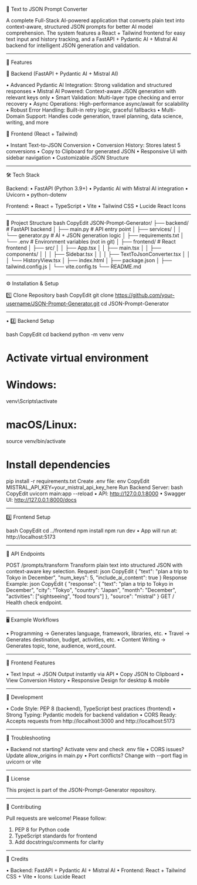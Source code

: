 📝 Text to JSON Prompt Converter

A complete Full-Stack AI-powered application that converts plain text into context-aware, structured JSON prompts for better AI model comprehension.
The system features a React + Tailwind frontend for easy text input and history tracking, and a FastAPI + Pydantic AI + Mistral AI backend for intelligent JSON generation and validation.
________________________________________
🚀 Features

🔹 Backend (FastAPI + Pydantic AI + Mistral AI)

•	Advanced Pydantic AI Integration: Strong validation and structured responses
•	Mistral AI Powered: Context-aware JSON generation with relevant keys only
•	Smart Validation: Multi-layer type checking and error recovery
•	Async Operations: High-performance async/await for scalability
•	Robust Error Handling: Built-in retry logic, graceful fallbacks
•	Multi-Domain Support: Handles code generation, travel planning, data science, writing, and more

🔹 Frontend (React + Tailwind)

•	Instant Text-to-JSON Conversion
•	Conversion History: Stores latest 5 conversions
•	Copy to Clipboard for generated JSON
•	Responsive UI with sidebar navigation
•	Customizable JSON Structure
________________________________________
🛠 Tech Stack

Backend:
•	FastAPI (Python 3.9+)
•	Pydantic AI with Mistral AI integration
•	Uvicorn
•	python-dotenv

Frontend:
•	React + TypeScript
•	Vite
•	Tailwind CSS
•	Lucide React Icons
________________________________________
📂 Project Structure
bash
CopyEdit
JSON-Prompt-Generator/
├── backend/                  # FastAPI backend
│   ├── main.py                # API entry point
│   ├── services/
│   │   └── generator.py       # AI + JSON generation logic
│   ├── requirements.txt
│   └── .env                   # Environment variables (not in git)
│
├── frontend/                  # React frontend
│   ├── src/
│   │   ├── App.tsx
│   │   ├── main.tsx
│   │   ├── components/
│   │   │   ├── Sidebar.tsx
│   │   │   ├── TextToJsonConverter.tsx
│   │   │   └── HistoryView.tsx
│   ├── index.html
│   ├── package.json
│   ├── tailwind.config.js
│   └── vite.config.ts
└── README.md
________________________________________
⚙️ Installation & Setup

1️⃣ Clone Repository
bash
CopyEdit
git clone https://github.com/your-username/JSON-Prompt-Generator.git
cd JSON-Prompt-Generator
________________________________________
•	2️⃣ Backend Setup

bash
CopyEdit
cd backend
python -m venv venv
# Activate virtual environment
# Windows:
venv\Scripts\activate
# macOS/Linux:
source venv/bin/activate

# Install dependencies
pip install -r requirements.txt
Create .env file:
env
CopyEdit
MISTRAL_API_KEY=your_mistral_api_key_here
Run Backend Server:
bash
CopyEdit
uvicorn main:app --reload
•	API: http://127.0.0.1:8000
•	Swagger UI: http://127.0.0.1:8000/docs
________________________________________
3️⃣ Frontend Setup

bash
CopyEdit
cd ../frontend
npm install
npm run dev
•	App will run at: http://localhost:5173
________________________________________
📡 API Endpoints

POST /prompts/transform
Transform plain text into structured JSON with context-aware key selection.
Request:
json
CopyEdit
{
  "text": "plan a trip to Tokyo in December",
  "num_keys": 5,
  "include_ai_content": true
}
Response Example:
json
CopyEdit
{
  "response": {
    "text": "plan a trip to Tokyo in December",
    "city": "Tokyo",
    "country": "Japan",
    "month": "December",
    "activities": ["sightseeing", "food tours"]
  },
  "source": "mistral"
}
GET /
Health check endpoint.
________________________________________
🖥 Example Workflows

•	Programming → Generates language, framework, libraries, etc.
•	Travel → Generates destination, budget, activities, etc.
•	Content Writing → Generates topic, tone, audience, word_count.
________________________________________
🎨 Frontend Features

•	Text Input → JSON Output instantly via API
•	Copy JSON to Clipboard
•	View Conversion History
•	Responsive Design for desktop & mobile
________________________________________
🔧 Development

•	Code Style: PEP 8 (backend), TypeScript best practices (frontend)
•	Strong Typing: Pydantic models for backend validation
•	CORS Ready: Accepts requests from http://localhost:3000 and http://localhost:5173
________________________________________
🐞 Troubleshooting

•	Backend not starting? Activate venv and check .env file
•	CORS issues? Update allow_origins in main.py
•	Port conflicts? Change with --port flag in uvicorn or vite
________________________________________
📜 License

This project is part of the JSON-Prompt-Generator repository.
________________________________________
🤝 Contributing

Pull requests are welcome! Please follow:
1.	PEP 8 for Python code
2.	TypeScript standards for frontend
3.	Add docstrings/comments for clarity
________________________________________
🌟 Credits

•	Backend: FastAPI + Pydantic AI + Mistral AI
•	Frontend: React + Tailwind CSS + Vite
•	Icons: Lucide React

